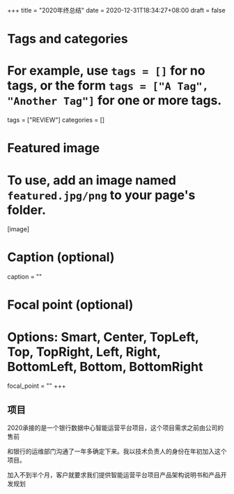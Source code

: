 +++
title = "2020年终总结"
date = 2020-12-31T18:34:27+08:00
draft = false

# Tags and categories
# For example, use `tags = []` for no tags, or the form `tags = ["A Tag", "Another Tag"]` for one or more tags.
tags = ["REVIEW"]
categories = []

# Featured image
# To use, add an image named `featured.jpg/png` to your page's folder. 
[image]
  # Caption (optional)
  caption = ""

  # Focal point (optional)
  # Options: Smart, Center, TopLeft, Top, TopRight, Left, Right, BottomLeft, Bottom, BottomRight
  focal_point = ""
+++

## 项目

2020承接的是一个银行数据中心智能运营平台项目，这个项目需求之前由公司的售前

和银行的运维部门沟通了一年多确定下来。我以技术负责人的身份在年初加入这个项目。

加入不到半个月，客户就要求我们提供智能运营平台项目产品架构说明书和产品开发规划

